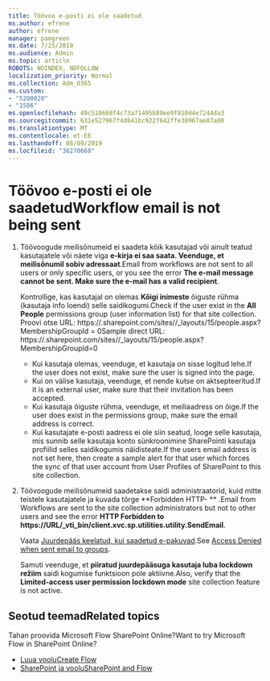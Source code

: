 ```yaml
---
title: Töövoo e-posti ei ole saadetud
ms.author: efrene
author: efrene
manager: pamgreen
ms.date: 7/25/2019
ms.audience: Admin
ms.topic: article
ROBOTS: NOINDEX, NOFOLLOW
localization_priority: Normal
ms.collection: Adm_O365
ms.custom:
- "5200020"
- "1586"
ms.openlocfilehash: 49c510668f4c73a71495b89ee9f810d4e7244da3
ms.sourcegitcommit: 631e527967f4d641bc9227642ffe38967ae87a00
ms.translationtype: MT
ms.contentlocale: et-EE
ms.lasthandoff: 08/09/2019
ms.locfileid: "36270668"
---
```

# <a name="workflow-email-is-not-being-sent"></a><span data-ttu-id="ae958-102">Töövoo e-posti ei ole saadetud</span><span class="sxs-lookup"><span data-stu-id="ae958-102">Workflow email is not being sent</span></span>

1. <span data-ttu-id="ae958-103">Töövoogude meilisõnumeid ei saadeta kõik kasutajad või ainult teatud kasutajatele või näete viga **e-kirja ei saa saata. Veenduge, et meilisõnumil sobiv adressaat**.</span><span class="sxs-lookup"><span data-stu-id="ae958-103">Email from workflows are not sent to all users or only specific users, or you see the error **The e-mail message cannot be sent. Make sure the e-mail has a valid recipient**.</span></span>

    <span data-ttu-id="ae958-104">Kontrollige, kas kasutajal on olemas **Kõigi inimeste** õiguste rühma (kasutaja info loendi) selle saidikogumi.</span><span class="sxs-lookup"><span data-stu-id="ae958-104">Check if the user exist in the **All People** permissions group (user information list) for that site collection.</span></span>  <span data-ttu-id="ae958-105">Proovi otse URL: https://<tenant>.sharepoint.com/sites/<sitename>/_layouts/15/people.aspx? MembershipGroupId = 0</span><span class="sxs-lookup"><span data-stu-id="ae958-105">Sample direct URL: https://<tenant>.sharepoint.com/sites/<sitename>/_layouts/15/people.aspx?MembershipGroupId=0</span></span>

    - <span data-ttu-id="ae958-106">Kui kasutaja olemas, veenduge, et kasutaja on sisse logitud lehe.</span><span class="sxs-lookup"><span data-stu-id="ae958-106">If the user does not exist, make sure the user is signed into the page.</span></span> 
    - <span data-ttu-id="ae958-107">Kui on välise kasutaja, veenduge, et nende kutse on aktsepteeritud.</span><span class="sxs-lookup"><span data-stu-id="ae958-107">If it is an external user, make sure that their invitation has been accepted.</span></span>
    - <span data-ttu-id="ae958-108">Kui kasutaja õiguste rühma, veenduge, et meiliaadress on õige.</span><span class="sxs-lookup"><span data-stu-id="ae958-108">If the user does exist in the permissions group, make sure the email address is correct.</span></span>
    - <span data-ttu-id="ae958-109">Kui kasutajate e-posti aadress ei ole siin seatud, looge selle kasutaja, mis sunnib selle kasutaja konto sünkroonimine SharePointi kasutaja profiilid selles saidikogumis näidisteate.</span><span class="sxs-lookup"><span data-stu-id="ae958-109">If the users email address is not set here, then create a sample alert for that user which forces the sync of that user account from User Profiles of SharePoint to this site collection.</span></span>
 
2. <span data-ttu-id="ae958-110">Töövoogude meilisõnumeid saadetakse saidi administraatorid, kuid mitte teistele kasutajatele ja kuvada tõrge \*\*Forbidden HTTP- <spam> <spam> \*\* <spam> <spam>.</span><span class="sxs-lookup"><span data-stu-id="ae958-110">Email from Workflows are sent to the site collection administrators but not to other users and see the error **HTTP Forbidden to <spam><spam>https://URL/_vti_bin/client.xvc.sp.utilities.utility.SendEmail**<spam><spam>.</span></span>
 

    <span data-ttu-id="ae958-111">Vaata [Juurdepääs keelatud, kui saadetud e-pakuvad](https://docs.microsoft.com/sharepoint/support/server-admin/access-denied-when-send-an-email-to-groups).</span><span class="sxs-lookup"><span data-stu-id="ae958-111">See [Access Denied when sent email to groups](https://docs.microsoft.com/sharepoint/support/server-admin/access-denied-when-send-an-email-to-groups).</span></span>

    <span data-ttu-id="ae958-112">Samuti veenduge, et **piiratud juurdepääsuga kasutaja luba lockdown režiim** saidi kogumise funktsioon pole aktiivne.</span><span class="sxs-lookup"><span data-stu-id="ae958-112">Also, verify that the **Limited-access user permission lockdown mode** site collection feature is not active.</span></span>


## <a name="related-topics"></a><span data-ttu-id="ae958-113">Seotud teemad</span><span class="sxs-lookup"><span data-stu-id="ae958-113">Related topics</span></span>
<span data-ttu-id="ae958-114">Tahan proovida Microsoft Flow SharePoint Online?</span><span class="sxs-lookup"><span data-stu-id="ae958-114">Want to try Microsoft Flow in SharePoint Online?</span></span>
- [<span data-ttu-id="ae958-115">Luua voolu</span><span class="sxs-lookup"><span data-stu-id="ae958-115">Create Flow</span></span>](https://support.office.com/article/Create-a-flow-for-a-list-or-library-in-SharePoint-Online-or-OneDrive-for-Business-a9c3e03b-0654-46af-a254-20252e580d01) 
- [<span data-ttu-id="ae958-116">SharePoint ja voolu</span><span class="sxs-lookup"><span data-stu-id="ae958-116">SharePoint and Flow</span></span>](https://flow.microsoft.com/blog/sharepoint-and-flow/) 


